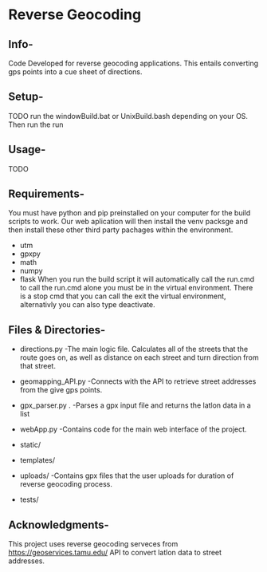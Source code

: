 # Reverse Geocoding 

## Info-
Code Developed for reverse geocoding applications. This entails converting gps points into a cue sheet of directions. 

## Setup-
TODO
run the windowBuild.bat or UnixBuild.bash depending on your OS. 
Then run the run 

## Usage- 
TODO

## Requirements-
You must have python and pip preinstalled on your computer for the build scripts to work. Our web aplication will then install the venv packsge and then install these other third party pachages within the environment. 
- utm
- gpxpy
- math
- numpy
- flask
When you run the build script it will automatically call the run.cmd to call the run.cmd alone you must be in the virtual environment. There is a stop cmd that you can call the exit the virtual environment, alternativly you can also type deactivate.

## Files & Directories-
* directions.py
-The main logic file. Calculates all of the streets that the route goes on, as well as distance on each street and turn direction from that street. 

* geomapping_API.py
-Connects with the API to retrieve street addresses from the give gps points.

* gpx_parser.py .
-Parses a gpx input file and returns the latlon data in a list

* webApp.py
-Contains code for the main web interface of the project.

* static/

* templates/

* uploads/
-Contains gpx files that the user uploads for duration of reverse geocoding process.

* tests/

## Acknowledgments-
This project uses reverse geocoding serveces from https://geoservices.tamu.edu/ API to convert latlon data to street addresses. 
